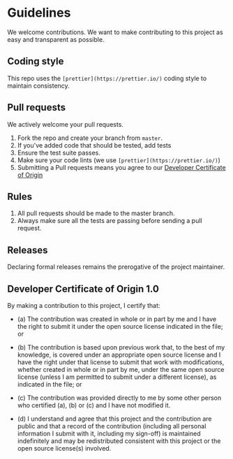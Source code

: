 # Guidelines

We welcome contributions. We want to make contributing to this project as easy and transparent as possible.

## Coding style

This repo uses the `[prettier](https://prettier.io/)` coding style to maintain consistency.

## Pull requests

We actively welcome your pull requests.

1. Fork the repo and create your branch from `master`.
2. If you've added code that should be tested, add tests
3. Ensure the test suite passes.
4. Make sure your code lints (we use `[prettier](https://prettier.io/)`)
5. Submitting a Pull requests means you agree to our [Developer Certificate of Origin](#developer-certificate-of-origin-10)

## Rules

1. All pull requests should be made to the master branch.
2. Always make sure all the tests are passing before sending a pull request.

## Releases

Declaring formal releases remains the prerogative of the project maintainer.

## Developer Certificate of Origin 1.0

By making a contribution to this project, I certify that:

- (a) The contribution was created in whole or in part by me and I have the right to
  submit it under the open source license indicated in the file; or

- (b) The contribution is based upon previous work that, to the best of my knowledge, is
  covered under an appropriate open source license and I have the right under that license
  to submit that work with modifications, whether created in whole or in part by me, under
  the same open source license (unless I am permitted to submit under a different
  license), as indicated in the file; or

- (c) The contribution was provided directly to me by some other person who certified
  (a), (b) or (c) and I have not modified it.

- (d) I understand and agree that this project and the contribution are public and that a
  record of the contribution (including all personal information I submit with it,
  including my sign-off) is maintained indefinitely and may be redistributed consistent
  with this project or the open source license(s) involved.
